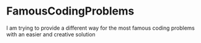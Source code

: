 # FamousCodingProblems
I am trying to provide a different way for the most famous coding problems with an easier and creative solution
